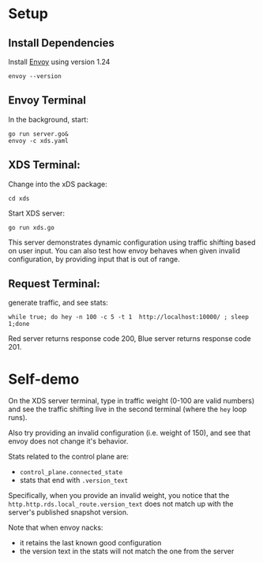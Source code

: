 # Setup

## Install Dependencies
Install [Envoy](https://www.envoyproxy.io/docs/envoy/latest/start/install) using version 1.24
```
envoy --version
```

## Envoy Terminal
In the background, start:
```
go run server.go&
envoy -c xds.yaml
```

## XDS Terminal:
Change into the xDS package:
```
cd xds
```
Start XDS server:
```
go run xds.go
```

This server demonstrates dynamic configuration using traffic shifting based on user input. You can also test how envoy behaves when given invalid configuration, by providing input that is out of range.

## Request Terminal:
generate traffic, and see stats:
```
while true; do hey -n 100 -c 5 -t 1  http://localhost:10000/ ; sleep 1;done
```

Red server returns response code 200,
Blue server returns response code 201.

# Self-demo

On the XDS server terminal, type in traffic weight (0-100 are valid numbers) and see the traffic shifting live in the second terminal (where the `hey` loop runs).

Also try providing an invalid configuration (i.e. weight of 150), and see that envoy
does not change it's behavior.

Stats related to the control plane are:
- `control_plane.connected_state`
- stats that end with `.version_text`

Specifically, when you provide an invalid weight, you notice that the `http.http.rds.local_route.version_text`
does not match up with the server's published snapshot version.

Note that when envoy nacks:
- it retains the last known good configuration
- the version text in the stats will not match the one from the server
